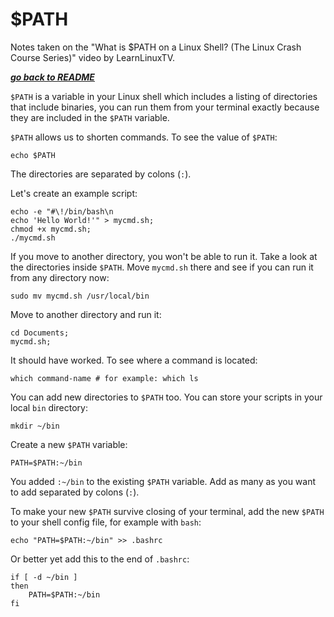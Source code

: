 # $PATH

Notes taken on the "What is $PATH on a Linux Shell? (The Linux Crash Course
Series)" video by LearnLinuxTV.

[***go back to README***](/README.md)

`$PATH` is a variable in your Linux shell which includes a listing of
directories that include binaries, you can run them from your terminal exactly
because they are included in the `$PATH` variable.

`$PATH` allows us to shorten commands. To see the value of `$PATH`:

    echo $PATH

The directories are separated by colons (`:`).

Let's create an example script:

    echo -e "#\!/bin/bash\n
    echo 'Hello World!'" > mycmd.sh;
    chmod +x mycmd.sh;
    ./mycmd.sh

If you move to another directory, you won't be able to run it. Take a look at 
the directories inside `$PATH`. Move `mycmd.sh` there and see if you can run it
from any directory now:

    sudo mv mycmd.sh /usr/local/bin

Move to another directory and run it:

    cd Documents;
    mycmd.sh;

It should have worked. To see where a command is located:

    which command-name # for example: which ls

You can add new directories to `$PATH` too. You can store your scripts in your
local `bin` directory:

    mkdir ~/bin

Create a new `$PATH` variable:

    PATH=$PATH:~/bin

You added `:~/bin` to the existing `$PATH` variable. Add as many as you want to
add separated by colons (`:`).

To make your new `$PATH` survive closing of your terminal, add the new `$PATH`
to your shell config file, for example with `bash`:

    echo "PATH=$PATH:~/bin" >> .bashrc

Or better yet add this to the end of `.bashrc`:

```
if [ -d ~/bin ]
then
    PATH=$PATH:~/bin
fi
```
